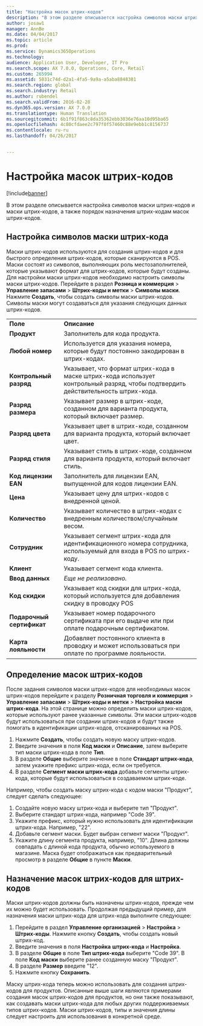 ```yaml
---
title: "Настройка масок штрих-кодов"
description: "В этом разделе описывается настройка символов маски штрих-кодов и маски штрих-кодов, а также порядок назначения штрих-кодам масок штрих-кодов."
author: josaw1
manager: AnnBe
ms.date: 04/04/2017
ms.topic: article
ms.prod: 
ms.service: Dynamics365Operations
ms.technology: 
audience: Application User, Developer, IT Pro
ms.search.scope: AX 7.0.0, Operations, Core, Retail
ms.custom: 265994
ms.assetid: 5831c74d-d2a1-4fa5-9a9a-a5aba8848381
ms.search.region: global
ms.search.industry: Retail
ms.author: rubendel
ms.search.validFrom: 2016-02-28
ms.dyn365.ops.version: AX 7.0.0
ms.translationtype: Human Translation
ms.sourcegitcommit: 6b1f91f863c8da35362ebb3036e76aa10d95ba65
ms.openlocfilehash: 4c80cfdaee2c797f0f57460c88e9ebb1c8156737
ms.contentlocale: ru-ru
ms.lasthandoff: 04/26/2017


---
```


# <a name="set-up-bar-code-masks"></a>Настройка масок штрих-кодов

[!include[banner](includes/banner.md)]


В этом разделе описывается настройка символов маски штрих-кодов и маски штрих-кодов, а также порядок назначения штрих-кодам масок штрих-кодов.

<a name="set-up-bar-code-mask-characters"></a>Настройка символов маски штрих-кода
-------------------------------

Маски штрих-кодов используются для создания штрих-кодов и для быстрого определения штрих-кодов, которые сканируются в POS. Маски состоят из символов, выполняющих роль местозаполнителей, которые указывают формат для штрих-кодов, которые будут созданы. Для настройки маски штрих-кодов необходимо настроить символы маски штрих-кодов. Перейдите в раздел **Розница и коммерция** &gt; **Управление запасами** &gt; **Штрих-коды и метки** &gt; **Символы маски**. Нажмите **Создать**, чтобы создать символы маски штрих-кодов. Символы маски могут создаваться для указания следующих данных штрих-кодов.

|                      |                                                                                                                 |
|----------------------|-----------------------------------------------------------------------------------------------------------------|
| **Поле**            | **Описание**                                                                                                 |
| **Продукт**          | Заполнитель для кода продукта.                                                                                     |
| **Любой номер**       | Используется для указания номера, которые будут постоянно закодирован в штрих-кодах.                                                  |
| **Контрольный разряд**      | Указывает, что формат штрих-кода в маске штрих-кода использует контрольный разряд, чтобы подтвердить действительность штрих-кода. |
| **Разряд размера**       | Указывает размер в штрих-коде, созданном для варианта продукта, который включает размер.                                 |
| **Разряд цвета**      | Указывает цвет в штрих-коде, созданном для варианта продукта, который включает цвет.                               |
| **Разряд стиля**      | Указывает стиль в штрих-коде, созданном для варианта продукта, который включает стиль.                             |
| **Код лицензии EAN** | Заполнитель для лицензии EAN, выпущенной для кодов лицензии EAN.                                                       |
| **Цена**            | Указывает цену для штрих-кодов с внедренной ценой.                                                                   |
| **Количество**         | Указывает количество в штрих-кодах с внедренным количеством/случайным весом.                                                |
| **Сотрудник**         | Указывает сегмент штрих-кода для идентификационного номера сотрудника, используемый для входа в POS по штрих-коду.                                  |
| **Клиент**         | Указывает сегмент кода клиента.                                                                                  |
| **Ввод данных**       | *Еще не реализовано.*                                                                                          |
| **Код скидки**    | Указывает код скидки для штрих-кода, который используется для добавления скидку в проводку POS             |
| **Подарочный сертификат**        | Указывает номер подарочного сертификата при его выдаче или при оплате подарочным сертификатом.                                               |
| **Карта лояльности**     | Добавляет постоянного клиента в проводку и может использоваться при оплате по программе лояльности.                             |

## <a name="define-bar-code-masks"></a>Определение масок штрих-кодов
После задания символов маски штрих-кодов для необходимых масок штрих-кодов перейдите к разделу **Розничная торговля и коммерция** &gt; **Управление запасами** &gt; **Штрих-коды и метки** &gt; **Настройка маски штрих-кода**. На этой странице можно определить маски штрих-кодов, которые используют ранее указанные символы. Эти маски штрих-кодов будут использоваться при создании штрих-кодов и будут также помогать в идентификации штрих-кодов, отсканированных на POS.

1.  Нажмите **Создать**, чтобы создать новую маску штрих-кодов.
2.  Введите значения в поля **Код маски** и **Описание**, затем выберите тип маски штрих-кода в поле **Тип**.
3.  В разделе **Общие** выберите значение в поле **Стандарт штрих-кода**, затем укажите префикс штрих-кода, если он требуется.
4.  В разделе **Сегмент маски штрих-кода** добавьте сегменты штрих-кода, которые будут использоваться в создаваемом штрих-коде.

Например, чтобы создать маску штрих-кода с кодом маски "Продукт", следует сделать следующее:

1.  Создайте новую маску штрих-кода и выберите тип "Продукт".
2.  Выберите стандарт штрих-кода, например "Code 39".
3.  Укажите префикс, который нужно использовать для идентификации штрих-кода. Например, "22".
4.  Добавьте сегмент маски. Будет выбран сегмент маски "Продукт".
5.  Укажите длину сегмента продукта, например, "10". Длина должны совпадать с длиной кода продукта, обычно используемого в магазине. Маска будет отображаться как предварительный просмотр в разделе **Общие** в пункте **Маски**.

## <a name="assign-bar-code-masks-to-bar-codes"></a>Назначение масок штрих-кодов для штрих-кодов
Маски штрих-кодов должны быть назначены штрих-кодов, прежде чем их можно будет использовать. Продолжая предыдущий пример, для назначения маски штрих-кода для штрих-кода выполните следующее:

1.  Перейдите в раздел **Управление организацией** &gt; **Настройка** &gt; **Штрих-коды**. Нажмите кнопку **Создать**, чтобы создать новый штрих-код.
2.  Введите значения в поля **Настройка** **штрих-кода** и **Настройка**.
3.  В разделе **Общие** в поле **Тип штрих-кода** выберите "Code 39". В поле **Код** **маски** выберите ранее созданную маску "Продукт".
4.  В разделе **Размер** введите "12".
5.  Нажмите кнопку **Сохранить**.

Маску штрих-кода теперь можно использовать для создания штрих-кодов для продуктов. Описанные выше шаги являются примерами создания масок штрих-кодов для продуктов, но они также показывают, как создавать маски штрих-кода для любых других поддерживаемых типов штрих-кодов. Маски штрих-кодов, типы и значения длины следует настроить для использования в конкретной среде.




